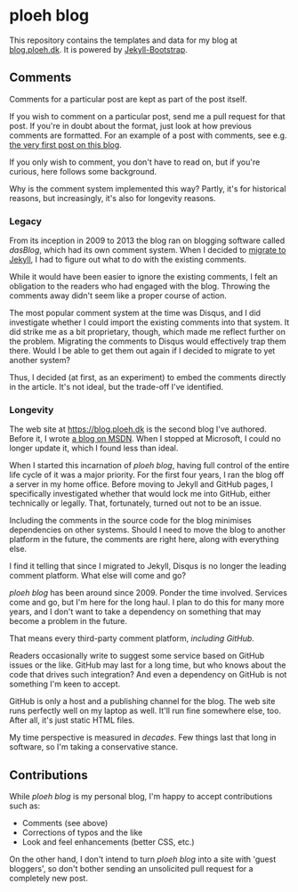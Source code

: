 # ploeh blog

This repository contains the templates and data for my blog at [blog.ploeh.dk](https://blog.ploeh.dk). It is powered by [Jekyll-Bootstrap](http://jekyllbootstrap.com).

## Comments

Comments for a particular post are kept as part of the post itself.

If you wish to comment on a particular post, send me a pull request for that post. If you're in doubt about the format, just look at how previous comments are formatted. For an example of a post with comments, see e.g. [the very first post on this blog](/_posts/2009-01-28-LivingInInterestingTimes.html).

If you only wish to comment, you don't have to read on, but if you're curious, here follows some background.

Why is the comment system implemented this way? Partly, it's for historical reasons, but increasingly, it's also for longevity reasons.

### Legacy

From its inception in 2009 to 2013 the blog ran on blogging software called *dasBlog*, which had its own comment system. When I decided to [migrate to Jekyll](https://blog.ploeh.dk/2013/03/03/moving-the-blog-to-jekyll), I had to figure out what to do with the existing comments.

While it would have been easier to ignore the existing comments, I felt an obligation to the readers who had engaged with the blog. Throwing the comments away didn't seem like a proper course of action.

The most popular comment system at the time was Disqus, and I did investigate whether I could import the existing comments into that system. It did strike me as a bit proprietary, though, which made me reflect further on the problem. Migrating the comments to Disqus would effectively trap them there. Would I be able to get them out again if I decided to migrate to yet another system?

Thus, I decided (at first, as an experiment) to embed the comments directly in the article. It's not ideal, but the trade-off I've identified.

### Longevity

The web site at https://blog.ploeh.dk is the second blog I've authored. Before it, I wrote [a blog on MSDN](http://blogs.msdn.com/ploeh). When I stopped at Microsoft, I could no longer update it, which I found less than ideal.

When I started this incarnation of *ploeh blog*, having full control of the entire life cycle of it was a major priority. For the first four years, I ran the blog off a server in my home office. Before moving to Jekyll and GitHub pages, I specifically investigated whether that would lock me into GitHub, either technically or legally. That, fortunately, turned out not to be an issue.

Including the comments in the source code for the blog minimises dependencies on other systems. Should I need to move the blog to another platform in the future, the comments are right here, along with everything else.

I find it telling that since I migrated to Jekyll, Disqus is no longer the leading comment platform. What else will come and go?

*ploeh blog* has been around since 2009. Ponder the time involved. Services come and go, but I'm here for the long haul. I plan to do this for many more years, and I don't want to take a dependency on something that may become a problem in the future.

That means every third-party comment platform, *including GitHub*.

Readers occasionally write to suggest some service based on GitHub issues or the like. GitHub may last for a long time, but who knows about the code that drives such integration? And even a dependency on GitHub is not something I'm keen to accept.

GitHub is only a host and a publishing channel for the blog. The web site runs perfectly well on my laptop as well. It'll run fine somewhere else, too. After all, it's just static HTML files.

My time perspective is measured in *decades*. Few things last that long in software, so I'm taking a conservative stance.

## Contributions

While *ploeh blog* is my personal blog, I'm happy to accept contributions such as:

* Comments (see above)
* Corrections of typos and the like
* Look and feel enhancements (better CSS, etc.)

On the other hand, I don't intend to turn *ploeh blog* into a site with 'guest bloggers', so don't bother sending an unsolicited pull request for a completely new post.

